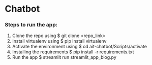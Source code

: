 # Chatbot
### Steps to run the app:

1. Clone the repo using $ git clone <repo_link>
2. Install virtualenv using $ pip install virtualenv
3. Activate the environment using $ cd ait-chatbot/Scripts/activate
4. Installing the requirements $ pip install -r requirements.txt
5. Run the app $ streamlit run streamlit_app_blog.py
